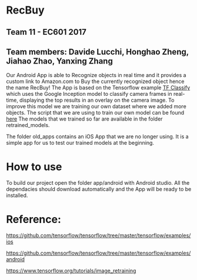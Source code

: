 # RecBuy
## Team 11 - EC601 2017

## Team members: Davide Lucchi, Honghao Zheng, Jiahao Zhao, Yanxing Zhang

Our Android App is able to Recognize objects in real time and it provides a custom link to Amazon.com to Buy the currently recognized object hence the name RecBuy! 
The App is based on the Tensorflow example [TF Classify](https://github.com/tensorflow/tensorflow/tree/master/tensorflow/examples/android) which uses the Google Inception  model to classify camera frames in real-time, displaying the top results in an overlay on the camera image.
To improve this model we are training our own dataset where we added more objects.
The script that we are using to train our own model can be found [here](https://github.com/tensorflow/tensorflow/blob/master/tensorflow/examples/image_retraining/retrain.py)
The models that we trained so far are available in the folder retrained_models.

The folder old_apps contains an iOS App that we are no longer using. It is a simple app for us to test our trained models at the beginning.

# How to use
To build our project open the folder app/android with Android studio. All the dependacies should download automatically and the App will be ready to be installed.

# Reference: 

https://github.com/tensorflow/tensorflow/tree/master/tensorflow/examples/ios

https://github.com/tensorflow/tensorflow/tree/master/tensorflow/examples/android

https://www.tensorflow.org/tutorials/image_retraining

